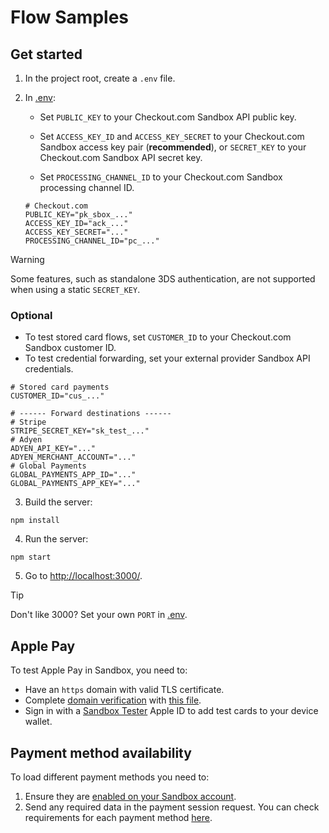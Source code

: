 # Flow Samples

## Get started

1. In the project root, create a `.env` file.

2. In [.env](.env):
   - Set `PUBLIC_KEY` to your Checkout.com Sandbox API public key.

   - Set `ACCESS_KEY_ID` and `ACCESS_KEY_SECRET` to your Checkout.com Sandbox access key pair (**recommended**), or `SECRET_KEY` to your Checkout.com Sandbox API secret key.

   - Set `PROCESSING_CHANNEL_ID` to your Checkout.com Sandbox processing channel ID.

   ``` dotenv
   # Checkout.com
   PUBLIC_KEY="pk_sbox_..."
   ACCESS_KEY_ID="ack_..."
   ACCESS_KEY_SECRET="..."
   PROCESSING_CHANNEL_ID="pc_..."
   ```

> [!WARNING]
> Some features, such as standalone 3DS authentication, are not supported when using a static `SECRET_KEY`.

   ### Optional

   - To test stored card flows, set `CUSTOMER_ID` to your Checkout.com Sandbox customer ID.
   - To test credential forwarding, set your external provider Sandbox API credentials.

   ``` dotenv
   # Stored card payments
   CUSTOMER_ID="cus_..."
   
   # ------ Forward destinations ------
   # Stripe
   STRIPE_SECRET_KEY="sk_test_..."
   # Adyen
   ADYEN_API_KEY="..."
   ADYEN_MERCHANT_ACCOUNT="..."
   # Global Payments
   GLOBAL_PAYMENTS_APP_ID="..."
   GLOBAL_PAYMENTS_APP_KEY="..."
   ```

3. Build the server:

``` shell
npm install
```

4. Run the server:

``` shell
npm start
```

5. Go to [http://localhost:3000/](http://localhost:3000/).

> [!TIP]
> Don't like 3000? Set your own `PORT` in [.env](.env).

## Apple Pay

To test Apple Pay in Sandbox, you need to:
- Have an `https` domain with valid TLS certificate.
- Complete [domain verification](https://www.checkout.com/docs/payments/add-payment-methods/apple-pay/web#Before_you_begin) with [this file](https://pay.checkout.com/.well-known/apple-developer-merchantid-domain-association).
- Sign in with a [Sandbox Tester](https://developer.apple.com/apple-pay/sandbox-testing/) Apple ID to add test cards to your device wallet. 

## Payment method availability

To load different payment methods you need to:
1. Ensure they are [enabled on your Sandbox account](https://dashboard.sandbox.checkout.com/settings/payment-methods).
2. Send any required data in the payment session request. You can check requirements for each payment method [here](https://www.checkout.com/docs/payments/add-payment-methods).
